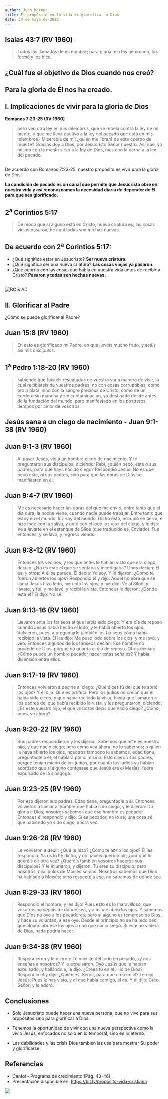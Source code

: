 ```yaml
---
author: Juan Moreno
title: El propósito en la vida es glorificar a Dios
date: 24 de mayo de 2023
---
```


## Isaías 43:7 (RV 1960)

> Todos los llamados de mi nombre; para gloria mía los he creado, los formé y los hice.

## ¿Cuál fue el objetivo de Dios cuando nos creó?

## **Para la gloria de Él nos ha creado.**

## **I. Implicaciones de vivir para la gloria de Dios**
**Romanos 7:23-25 (RV 1960)**

> pero veo otra ley en mis miembros, que se rebela contra la ley de mi mente, y que me lleva cautivo a la ley del pecado que está en mis miembros. ¡Miserable de mí! ¿quién me librará de este cuerpo de muerte? Gracias doy a Dios, por Jesucristo Señor nuestro. Así que, yo mismo con la mente sirvo a la ley de Dios, mas con la carne a la ley del pecado.

## 
De acuerdo con Romanos 7:23-25, nuestro propósito es vivir para la gloria de Dios. 

**La condición de pecado es un canal que permite que Jesucristo obre en nuestra vida y así reconozcamos la necesidad diaria de depender de Él para que sea glorificado.**

## 2<sup>a</sup> Corintios 5:17

> De modo que si alguno está en Cristo, nueva criatura es; las cosas viejas pasaron; he aquí todas son hechas nuevas.

## De acuerdo con 2<sup>a</sup> Corintios 5:17:

- ¿Qué significa estar en Jesucristo? **Ser nueva criatura.**
- ¿Qué significa ser una nueva criatura? **Las cosas viejas ya pasaron.**
- ¿Qué ocurrió con las cosas que había en nuestra vida antes de recibir a Cristo? **Pasaron y todas son hechas nuevas.**

## 
![BC & AD](images/bc_ad.jpg)

## **II. Glorificar al Padre**

¿Cómo se puede glorificar al Padre?

## Juan 15:8 (RV 1960)

> En esto es glorificado mi Padre, en que llevéis mucho fruto, y seáis así mis discípulos.

##  1<sup>a</sup>  Pedro 1:18-20 (RV 1960)

> sabiendo que fuisteis rescatados de vuestra vana manera de vivir, la cual recibisteis de vuestros padres, no con cosas corruptibles, como oro o plata, sino con la sangre preciosa de Cristo, como de un cordero sin mancha y sin contaminación, ya destinado desde antes de la fundación del mundo, pero manifestado en los postreros tiempos por amor de vosotros.

## **Jesús sana a un ciego de nacimiento** - Juan 9:1-38 (RV 1960)

## Juan 9:1-3 (RV 1960)

> Al pasar Jesús, vio a un hombre ciego de nacimiento. Y le preguntaron sus discípulos, diciendo: Rabí, ¿quién pecó, este o sus padres, para que haya nacido ciego? Respondió Jesús: No es que pecó este, ni sus padres, sino para que las obras de Dios se manifiesten en él.

## Juan 9:4-7 (RV 1960)

>  Me es necesario hacer las obras del que me envió, entre tanto que el día dura; la noche viene, cuando nadie puede trabajar. Entre tanto que estoy en el mundo, luz soy del mundo. Dicho esto, escupió en tierra, e hizo lodo con la saliva, y untó con el lodo los ojos del ciego, y le dijo: Ve a lavarte en el estanque de Siloé (que traducido es, Enviado). Fue entonces, y se lavó, y regresó viendo.

## Juan 9:8-12 (RV 1960)

> Entonces los vecinos, y los que antes le habían visto que era ciego, decían: ¿No es este el que se sentaba y mendigaba? Unos decían: Él es; y otros: A él se parece. Él decía: Yo soy. Y le dijeron: ¿Cómo te fueron abiertos los ojos? Respondió él y dijo: Aquel hombre que se llama Jesús hizo lodo, me untó los ojos, y me dijo: Ve al Siloé, y lávate; y fui, y me lavé, y recibí la vista. Entonces le dijeron: ¿Dónde está él? Él dijo: No sé.

## Juan 9:13-16 (RV 1960)

> Llevaron ante los fariseos al que había sido ciego. Y era día de reposo cuando Jesús había hecho el lodo, y le había abierto los ojos. Volvieron, pues, a preguntarle también los fariseos cómo había recibido la vista. Él les dijo: Me puso lodo sobre los ojos, y me lavé, y veo. Entonces algunos de los fariseos decían: Ese hombre no procede de Dios, porque no guarda el día de reposo. Otros decían: ¿Cómo puede un hombre pecador hacer estas señales? Y había disensión entre ellos.

## Juan 9:17-19 (RV 1960)

> Entonces volvieron a decirle al ciego: ¿Qué dices tú del que te abrió los ojos? Y él dijo: Que es profeta. Pero los judíos no creían que él había sido ciego, y que había recibido la vista, hasta que llamaron a los padres del que había recibido la vista, y les preguntaron, diciendo: ¿Es este vuestro hijo, el que vosotros decís que nació ciego? ¿Cómo, pues, ve ahora?

## Juan 9:20-22 (RV 1960)

> Sus padres respondieron y les dijeron: Sabemos que este es nuestro hijo, y que nació ciego; pero cómo vea ahora, no lo sabemos; o quién le haya abierto los ojos, nosotros tampoco lo sabemos; edad tiene, preguntadle a él; él hablará por sí mismo. Esto dijeron sus padres, porque tenían miedo de los judíos, por cuanto los judíos ya habían acordado que si alguno confesase que Jesús era el Mesías, fuera expulsado de la sinagoga.

## Juan 9:23-25 (RV 1960)

> Por eso dijeron sus padres: Edad tiene, preguntadle a él. Entonces volvieron a llamar al hombre que había sido ciego, y le dijeron: Da gloria a Dios; nosotros sabemos que ese hombre es pecador. Entonces él respondió y dijo: Si es pecador, no lo sé; una cosa sé, que habiendo yo sido ciego, ahora veo.

## Juan 9:26-28 (RV 1960)

> Le volvieron a decir: ¿Qué te hizo? ¿Cómo te abrió los ojos? Él les respondió: Ya os lo he dicho, y no habéis querido oír; ¿por qué lo queréis oír otra vez? ¿Queréis también vosotros haceros sus discípulos? Y le injuriaron, y dijeron: Tú eres su discípulo; pero nosotros, discípulos de Moisés somos. Nosotros sabemos que Dios ha hablado a Moisés; pero respecto a ese, no sabemos de dónde sea.

## Juan 9:29-33 (RV 1960)

> Respondió el hombre, y les dijo: Pues esto es lo maravilloso, que vosotros no sepáis de dónde sea, y a mí me abrió los ojos. Y sabemos que Dios no oye a los pecadores; pero si alguno es temeroso de Dios, y hace su voluntad, a ese oye. Desde el principio no se ha oído decir que alguno abriese los ojos a uno que nació ciego. Si este no viniera de Dios, nada podría hacer.

## Juan 9:34-38 (RV 1960)

> Respondieron y le dijeron: Tú naciste del todo en pecado, ¿y nos enseñas a nosotros? Y le expulsaron. Oyó Jesús que le habían expulsado; y hallándole, le dijo: ¿Crees tú en el Hijo de Dios? Respondió él y dijo: ¿Quién es, Señor, para que crea en él? Le dijo Jesús: Pues le has visto, y el que habla contigo, él es. Y él dijo: Creo, Señor; y le adoró.

## **Conclusiones**

- Solo Jesucristo puede hacer una nueva persona, que no vive para sus propósitos sino para glorificar a Dios.

- Tenemos la oportunidad de vivir con una nueva perspectiva como la vivió Jesús, enfocados no solo en lo temporal, sino en lo eterno.

- Las debilidades y las crisis Dios también las usa para mostrar Su poder y glorificarse.

## **Referencias**

* Cenfol - Programa de crecimiento (Pág. 43-46)
* Presentación disponible en: https://bit.ly/proposito-vida-cristiana

![](images/qr.png)